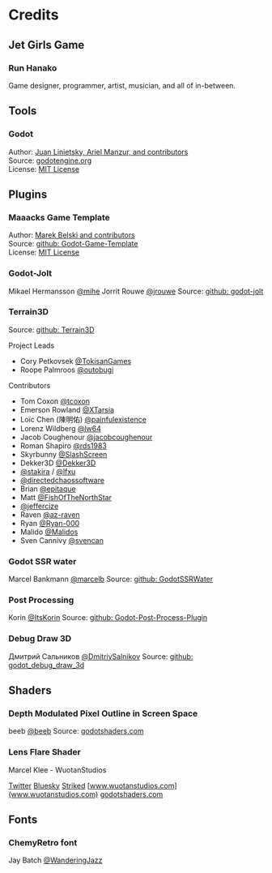 # Credits

## Jet Girls Game

### Run Hanako
Game designer, programmer, artist, musician, and all of in-between.



## Tools

### Godot
Author: [Juan Linietsky, Ariel Manzur, and contributors](https://godotengine.org/contact)  
Source: [godotengine.org](https://godotengine.org/)  
License: [MIT License](https://github.com/godotengine/godot/blob/master/LICENSE.txt) 



## Plugins

### Maaacks Game Template
Author: [Marek Belski and contributors](https://github.com/Maaack/Godot-Game-Template/graphs/contributors)  
Source: [github: Godot-Game-Template](https://github.com/Maaack/Godot-Game-Template)  
License: [MIT License](LICENSE.txt)  

### Godot-Jolt
Mikael Hermansson [@mihe](https://github.com/mihe)
Jorrit Rouwe [@jrouwe](https://github.com/jrouwe)
Source: [github: godot-jolt](https://github.com/godot-jolt/godot-jolt/tree/master)

### Terrain3D
Source: [github: Terrain3D](https://github.com/TokisanGames/Terrain3D)

Project Leads
* Cory Petkovsek [@TokisanGames](https://github.com/TokisanGames)
* Roope Palmroos [@outobugi](https://github.com/outobugi)

Contributors
* Tom Coxon [@tcoxon](https://github.com/tcoxon)
* Emerson Rowland [@XTarsia](https://github.com/XTarsia)
* Loïc Chen (陳明佑) [@painfulexistence](https://github.com/painfulexistence)
* Lorenz Wildberg [@lw64](https://github.com/lw64)
* Jacob Coughenour [@jacobcoughenour](https://github.com/jacobcoughenour)
* Roman Shapiro [@rds1983](https://github.com/rds1983)
* Skyrbunny [@SlashScreen](https://github.com/SlashScreen)
* Dekker3D [@Dekker3D](https://github.com/Dekker3D)
* [@stakira](https://github.com/stakira) / [@lfxu](https://github.com/lfxu)
* [@directedchaossoftware](https://github.com/directedchaossoftware)
* Brian [@epitaque](https://github.com/epitaque)
* Matt [@FishOfTheNorthStar](https://github.com/FishOfTheNorthStar)
* [@jeffercize](https://github.com/jeffercize)
* Raven [@az-raven](https://github.com/az-raven)
* Ryan [@Ryan-000](https://github.com/Ryan-000)
* Malido [@Malidos](https://github.com/Malidos)
* Sven Cannivy [@svencan](https://github.com/svencan)

### Godot SSR water
Marcel Bankmann [@marcelb](https://github.com/marcelb)
Source: [github: GodotSSRWater](https://github.com/marcelb/GodotSSRWater)

### Post Processing
Korin [@ItsKorin](https://github.com/ItsKorin)
Source: [github: Godot-Post-Process-Plugin](https://github.com/ItsKorin/Godot-Post-Process-Plugin)

### Debug Draw 3D
Дмитрий Сальников [@DmitriySalnikov](https://github.com/DmitriySalnikov)
Source: [github: godot_debug_draw_3d](https://github.com/DmitriySalnikov/godot_debug_draw_3d)


## Shaders

### Depth Modulated Pixel Outline in Screen Space
beeb [@beeb](https://godotshaders.com/author/beeb/)
Source: [godotshaders.com](https://godotshaders.com/shader/depth-modulated-pixel-outline-in-screen-space/)

### Lens Flare Shader
Marcel Klee - WuotanStudios

[Twitter](https://x.com/WuotanStudios)
[Bluesky](https://bsky.app/profile/wuotanstudios.bsky.social)
[Striked](https://striked.gg/app/space/29-riad/news-about-riad)
[www.wuotanstudios.com](www.wuotanstudios.com)
[godotshaders.com](https://godotshaders.com/shader/screen-space-lens-flare-with-rainbow-colored-effect/)



## Fonts

### ChemyRetro font
Jay Batch [@WanderingJazz](jaybx73@gmail.com)




